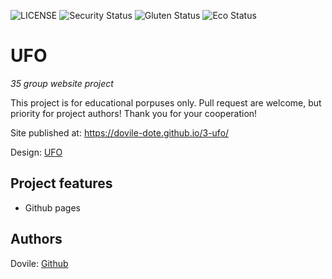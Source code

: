 ![LICENSE](https://img.shields.io/badge/license-MIT-blue.svg?style=flat-square)
![Security Status](https://img.shields.io/security-headers?label=Security&url=https%3A%2F%2Fgithub.com&style=flat-square)
![Gluten Status](https://img.shields.io/badge/Gluten-Free-green.svg)
![Eco Status](https://img.shields.io/badge/ECO-Friendly-green.svg)

# UFO

_35 group website project_

This project is for educational porpuses only. Pull request are welcome, but priority for project authors! Thank you for your cooperation!

Site published at: https://dovile-dote.github.io/3-ufo/

Design: [UFO](https://cdn.discordapp.com/attachments/850245533838868480/951399092746092554/404-1.png)

## Project features

-   Github pages

## Authors

Dovile: [Github](https://github.com/Dovile-dote)
